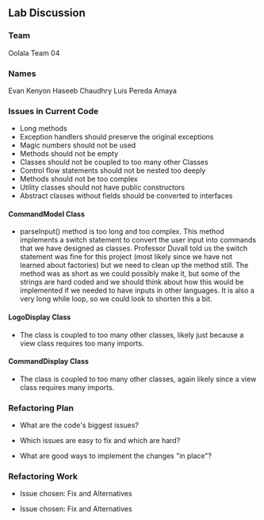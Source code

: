 ## Lab Discussion
### Team

Oolala Team 04

### Names
Evan Kenyon
Haseeb Chaudhry
Luis Pereda Amaya 

### Issues in Current Code
* Long methods
* Exception handlers should preserve the original exceptions
* Magic numbers should not be used
* Methods should not be empty
* Classes should not be coupled to too many other Classes
* Control flow statements should not be nested too deeply
* Methods should not be too complex
* Utility classes should not have public constructors
* Abstract classes without fields should be converted to interfaces

#### CommandModel Class
 * parseInput() method is too long and too complex. This method implements a switch statement to convert the user input into commands that we have designed as classes. Professor Duvall told us the switch statement was fine for this project (most likely since we have not learned about factories) but we need to clean up the method still. The method was as short as we could possibly make it, but some of the strings are hard coded and we should think about how this would be implemented if we needed to have inputs in other languages. It is also a very long while loop, so we could look to shorten this a bit. 


#### LogoDisplay Class
 * The class is coupled to too many other classes, likely just because a view class requires too many imports.

 #### CommandDisplay Class
 * The class is coupled to too many other classes, again likely since a view class requires many imports.


### Refactoring Plan

 * What are the code's biggest issues?


 * Which issues are easy to fix and which are hard?

 * What are good ways to implement the changes "in place"?


### Refactoring Work

 * Issue chosen: Fix and Alternatives


 * Issue chosen: Fix and Alternatives
